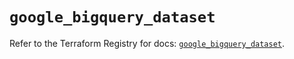# `google_bigquery_dataset`

Refer to the Terraform Registry for docs: [`google_bigquery_dataset`](https://registry.terraform.io/providers/hashicorp/google/5.38.0/docs/resources/bigquery_dataset).
